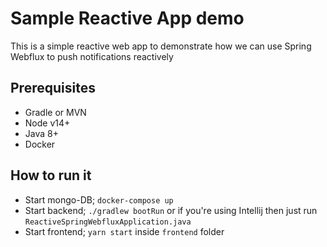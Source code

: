 # Sample Reactive App demo
This is a simple reactive web app to demonstrate how we can use Spring Webflux to push notifications reactively 

## Prerequisites
- Gradle or MVN
- Node v14+
- Java 8+
- Docker


## How to run it
- Start mongo-DB; `docker-compose up`
- Start backend; `./gradlew bootRun` or if you're using Intellij then just run `ReactiveSpringWebfluxApplication.java`
- Start frontend; `yarn start` inside `frontend` folder